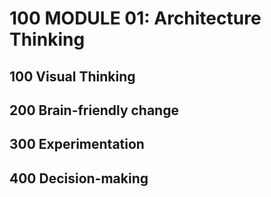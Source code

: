 # 100 MODULE 01: Architecture Thinking


## 100 Visual Thinking

## 200 Brain-friendly change

## 300 Experimentation

## 400 Decision-making
